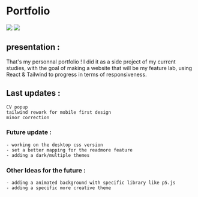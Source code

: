# Portfolio

<a href="https://react.dev" title="React"><img src="https://img.shields.io/badge/React-282C34?logo=react&logoColor=61DAFB" /></a>
<a href="https://tailwindcss.com" title="Tailwind CSS"><img src="https://img.shields.io/badge/Tailwind%20CSS-282C34?logo=tailwind-css&logoColor=38B2AC" /></a>

## presentation :

 That's my personnal portfolio ! I did it as a side project of my current studies, with the goal of making a website that will be my feature lab, using React & Tailwind to progress in terms of responsiveness. 
 

## Last updates : 
```
CV popup
tailwind rework for mobile first design
minor correction
```

### Future update : 
```
- working on the desktop css version
- set a better mapping for the readmore feature
- adding a dark/multiple themes
```

### Other Ideas for the future :  
```
- adding a animated background with specific library like p5.js 
- adding a specific more creative theme
```

